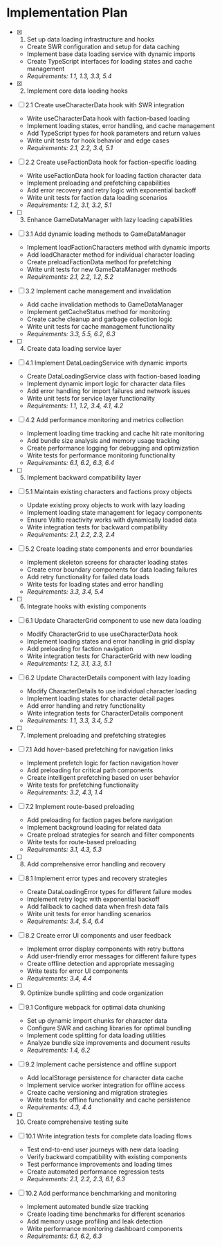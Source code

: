 # Implementation Plan

- [x] 1. Set up data loading infrastructure and hooks
  - Create SWR configuration and setup for data caching
  - Implement base data loading service with dynamic imports
  - Create TypeScript interfaces for loading states and cache management
  - _Requirements: 1.1, 1.3, 3.3, 5.4_

- [x] 2. Implement core data loading hooks

- [ ] 2.1 Create useCharacterData hook with SWR integration
  - Write useCharacterData hook with faction-based loading
  - Implement loading states, error handling, and cache management
  - Add TypeScript types for hook parameters and return values
  - Write unit tests for hook behavior and edge cases
  - _Requirements: 2.1, 2.2, 3.4, 5.1_

- [ ] 2.2 Create useFactionData hook for faction-specific loading
  - Write useFactionData hook for loading faction character data
  - Implement preloading and prefetching capabilities
  - Add error recovery and retry logic with exponential backoff
  - Write unit tests for faction data loading scenarios
  - _Requirements: 1.2, 3.1, 3.2, 5.1_

- [ ] 3. Enhance GameDataManager with lazy loading capabilities
- [ ] 3.1 Add dynamic loading methods to GameDataManager
  - Implement loadFactionCharacters method with dynamic imports
  - Add loadCharacter method for individual character loading
  - Create preloadFactionData method for prefetching
  - Write unit tests for new GameDataManager methods
  - _Requirements: 2.1, 2.2, 1.2, 5.2_

- [ ] 3.2 Implement cache management and invalidation
  - Add cache invalidation methods to GameDataManager
  - Implement getCacheStatus method for monitoring
  - Create cache cleanup and garbage collection logic
  - Write unit tests for cache management functionality
  - _Requirements: 3.3, 5.5, 6.2, 6.3_

- [ ] 4. Create data loading service layer
- [ ] 4.1 Implement DataLoadingService with dynamic imports
  - Create DataLoadingService class with faction-based loading
  - Implement dynamic import logic for character data files
  - Add error handling for import failures and network issues
  - Write unit tests for service layer functionality
  - _Requirements: 1.1, 1.2, 3.4, 4.1, 4.2_

- [ ] 4.2 Add performance monitoring and metrics collection
  - Implement loading time tracking and cache hit rate monitoring
  - Add bundle size analysis and memory usage tracking
  - Create performance logging for debugging and optimization
  - Write tests for performance monitoring functionality
  - _Requirements: 6.1, 6.2, 6.3, 6.4_

- [ ] 5. Implement backward compatibility layer
- [ ] 5.1 Maintain existing characters and factions proxy objects
  - Update existing proxy objects to work with lazy loading
  - Implement loading state management for legacy components
  - Ensure Valtio reactivity works with dynamically loaded data
  - Write integration tests for backward compatibility
  - _Requirements: 2.1, 2.2, 2.3, 2.4_

- [ ] 5.2 Create loading state components and error boundaries
  - Implement skeleton screens for character loading states
  - Create error boundary components for data loading failures
  - Add retry functionality for failed data loads
  - Write tests for loading states and error handling
  - _Requirements: 3.3, 3.4, 5.4_

- [ ] 6. Integrate hooks with existing components
- [ ] 6.1 Update CharacterGrid component to use new data loading
  - Modify CharacterGrid to use useCharacterData hook
  - Implement loading states and error handling in grid display
  - Add preloading for faction navigation
  - Write integration tests for CharacterGrid with new loading
  - _Requirements: 1.2, 3.1, 3.3, 5.1_

- [ ] 6.2 Update CharacterDetails component with lazy loading
  - Modify CharacterDetails to use individual character loading
  - Implement loading states for character detail pages
  - Add error handling and retry functionality
  - Write integration tests for CharacterDetails component
  - _Requirements: 1.1, 3.3, 3.4, 5.2_

- [ ] 7. Implement preloading and prefetching strategies
- [ ] 7.1 Add hover-based prefetching for navigation links
  - Implement prefetch logic for faction navigation hover
  - Add preloading for critical path components
  - Create intelligent prefetching based on user behavior
  - Write tests for prefetching functionality
  - _Requirements: 3.2, 4.3, 1.4_

- [ ] 7.2 Implement route-based preloading
  - Add preloading for faction pages before navigation
  - Implement background loading for related data
  - Create preload strategies for search and filter components
  - Write tests for route-based preloading
  - _Requirements: 3.1, 4.3, 5.3_

- [ ] 8. Add comprehensive error handling and recovery
- [ ] 8.1 Implement error types and recovery strategies
  - Create DataLoadingError types for different failure modes
  - Implement retry logic with exponential backoff
  - Add fallback to cached data when fresh data fails
  - Write unit tests for error handling scenarios
  - _Requirements: 3.4, 5.4, 6.4_

- [ ] 8.2 Create error UI components and user feedback
  - Implement error display components with retry buttons
  - Add user-friendly error messages for different failure types
  - Create offline detection and appropriate messaging
  - Write tests for error UI components
  - _Requirements: 3.4, 4.4_

- [ ] 9. Optimize bundle splitting and code organization
- [ ] 9.1 Configure webpack for optimal data chunking
  - Set up dynamic import chunks for character data
  - Configure SWR and caching libraries for optimal bundling
  - Implement code splitting for data loading utilities
  - Analyze bundle size improvements and document results
  - _Requirements: 1.4, 6.2_

- [ ] 9.2 Implement cache persistence and offline support
  - Add localStorage persistence for character data cache
  - Implement service worker integration for offline access
  - Create cache versioning and migration strategies
  - Write tests for offline functionality and cache persistence
  - _Requirements: 4.3, 4.4_

- [ ] 10. Create comprehensive testing suite
- [ ] 10.1 Write integration tests for complete data loading flows
  - Test end-to-end user journeys with new data loading
  - Verify backward compatibility with existing components
  - Test performance improvements and loading times
  - Create automated performance regression tests
  - _Requirements: 2.1, 2.2, 2.3, 6.1, 6.3_

- [ ] 10.2 Add performance benchmarking and monitoring
  - Implement automated bundle size tracking
  - Create loading time benchmarks for different scenarios
  - Add memory usage profiling and leak detection
  - Write performance monitoring dashboard components
  - _Requirements: 6.1, 6.2, 6.3_
